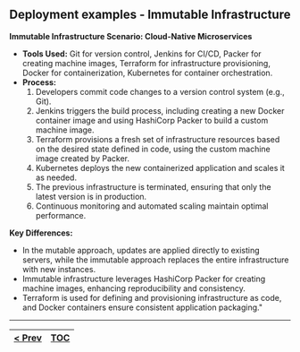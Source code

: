 ## Deployment examples - Immutable Infrastructure

**Immutable Infrastructure Scenario: Cloud-Native Microservices**

*   **Tools Used:** Git for version control, Jenkins for CI/CD, Packer for creating machine images, Terraform for infrastructure provisioning, Docker for containerization, Kubernetes for container orchestration.
*   **Process:**
    1.  Developers commit code changes to a version control system (e.g., Git).
    2.  Jenkins triggers the build process, including creating a new Docker container image and using HashiCorp Packer to build a custom machine image.
    3.  Terraform provisions a fresh set of infrastructure resources based on the desired state defined in code, using the custom machine image created by Packer.
    4.  Kubernetes deploys the new containerized application and scales it as needed.
    5.  The previous infrastructure is terminated, ensuring that only the latest version is in production.
    6.  Continuous monitoring and automated scaling maintain optimal performance.

**Key Differences:**

*   In the mutable approach, updates are applied directly to existing servers, while the immutable approach replaces the entire infrastructure with new instances.
*   Immutable infrastructure leverages HashiCorp Packer for creating machine images, enhancing reproducibility and consistency.
*   Terraform is used for defining and provisioning infrastructure as code, and Docker containers ensure consistent application packaging."

---
|[< Prev](s10.md)| [TOC](toc.md) |
|----------------|---------------|
<!-- pagebreak -->
